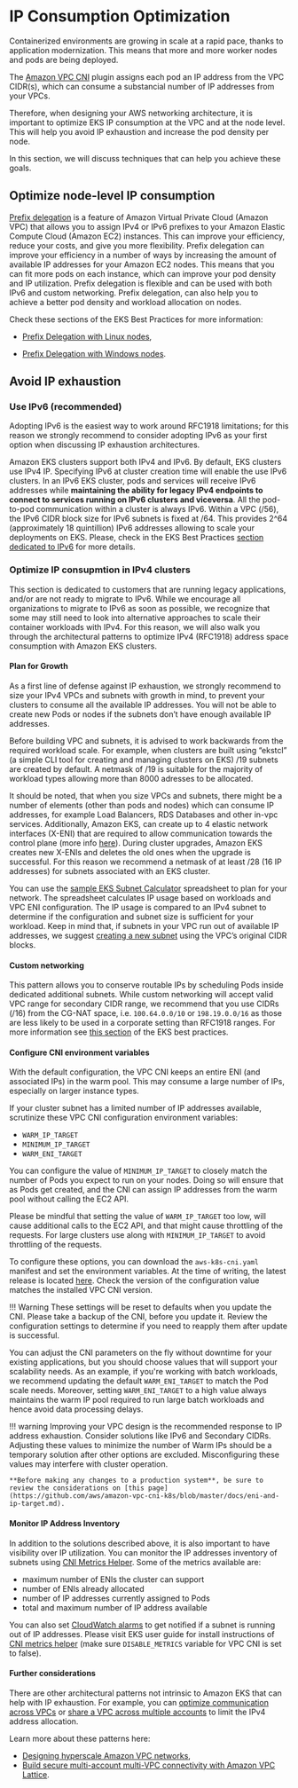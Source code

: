 # IP Consumption Optimization

Containerized environments are growing in scale at a rapid pace, thanks to application modernization. This means that more and more worker nodes and pods are being deployed.

The [Amazon VPC CNI](../vpc-cni/) plugin assigns each pod an IP address from the VPC CIDR(s), which can consume a substancial number of IP addresses from your VPCs.

Therefore, when designing your AWS networking architecture, it is important to optimize EKS IP consumption at the VPC and at the node level. This will help you avoid IP exhaustion and increase the pod density per node.

In this section, we will discuss techniques that can help you achieve these goals.


## Optimize node-level IP consumption

[Prefix delegation](https://docs.aws.amazon.com/eks/latest/userguide/cni-increase-ip-addresses.html) is a feature of Amazon Virtual Private Cloud (Amazon VPC) that allows you to assign IPv4 or IPv6 prefixes to your Amazon Elastic Compute Cloud (Amazon EC2) instances. This can improve your efficiency, reduce your costs, and give you more flexibility. Prefix delegation can improve your efficiency in a number of ways by increasing the amount of available IP addresses for your Amazon EC2 nodes. This means that you can fit more pods on each instance, which can improve your pod density and IP utilization. Prefix delegation is flexible and can be used with both IPv6 and custom networking. Prefix delegation, can also help you to achieve a better pod density and workload allocation on nodes. 

Check these sections of the EKS Best Practices for more information:

* [Prefix Delegation with Linux nodes](../prefix-mode/index_linux/),

* [Prefix Delegation with Windows nodes](../prefix-mode/index_windows/). 

## Avoid IP exhaustion

### Use IPv6 (recommended)

Adopting IPv6 is the easiest way to work around RFC1918 limitations; for this reason we strongly recommend to consider adopting IPv6 as your first option when discussing IP exhaustion architectures. 

Amazon EKS clusters support both IPv4 and IPv6. By default, EKS clusters use IPv4 IP. Specifying IPv6 at cluster creation time will enable the use IPv6 clusters. In an IPv6 EKS cluster, pods and services will receive IPv6 addresses while **maintaining the ability for legacy IPv4 endpoints to connect to services running on IPv6 clusters and viceversa**. All the pod-to-pod communication within a cluster is always IPv6. Within a VPC (/56), the IPv6 CIDR block size for IPv6 subnets is fixed at /64. This provides 2^64 (approximately 18 quintillion) IPv6 addresses allowing to scale your deployments on EKS. Please, check in the EKS Best Practices [section dedicated to IPv6](../ipv6/) for more details.

### Optimize IP consupmtion in IPv4 clusters

This section is dedicated to customers that are running legacy applications, and/or are not ready to migrate to IPv6. While we encourage all organizations to migrate to IPv6 as soon as possible, we recognize that some may still need to look into alternative approaches to scale their container workloads with IPv4. For this reason, we will also walk you through the architectural patterns to optimize IPv4 (RFC1918) address space consumption with Amazon EKS clusters.

#### Plan for Growth

As a first line of defense against IP exhaustion, we strongly recommend to size your IPv4 VPCs and subnets with growth in mind, to prevent your clusters to consume all the available IP addresses. You will not be able to create new Pods or nodes if the subnets don’t have enough available IP addresses. 

Before building VPC and subnets, it is advised to work backwards from the required workload scale. For example, when clusters are built using “ekstcl” (a simple CLI tool for creating and managing clusters on EKS) /19 subnets are created by default. A netmask of /19 is suitable for the majority of workload types allowing more than 8000 adresses to be allocated.

It should be noted, that when you size VPCs and subnets, there might be a number of elements (other than pods and nodes) which can consume IP addresses, for example Load Balancers, RDS Databases and other in-vpc services. 
Additionally, Amazon EKS, can create up to 4 elastic network interfaces (X-ENI) that are required to allow communication towards the control plane (more info [here](../subnets/)). During cluster upgrades, Amazon EKS creates new X-ENIs and deletes the old ones when the upgrade is successful. For this reason we recommend a netmask of at least /28 (16 IP addresses) for subnets associated with an EKS cluster.

You can use the [sample EKS Subnet Calculator](../subnet-calc/subnet-calc.xlsx) spreadsheet to plan for your network. The spreadsheet calculates IP usage based on workloads and VPC ENI configuration. The IP usage is compared to an IPv4 subnet to determine if the configuration and subnet size is sufficient for your workload. Keep in mind that, if subnets in your VPC run out of available IP addresses, we suggest [creating a new subnet](https://docs.aws.amazon.com/vpc/latest/userguide/working-with-subnets.html#create-subnets) using the VPC’s original CIDR blocks.

#### Custom networking 

This pattern allows you to conserve routable IPs by scheduling Pods inside dedicated additional subnets. 
While custom networking will accept valid VPC range for secondary CIDR range, we recommend that you use CIDRs (/16) from the CG-NAT space, i.e. `100.64.0.0/10` or `198.19.0.0/16` as those are less likely to be used in a corporate setting than RFC1918 ranges. For more information see [this section](../custom-networking/) of the EKS best practices.

#### Configure CNI environment variables

With the default configuration, the VPC CNI keeps an entire ENI (and associated IPs) in the warm pool. This may consume a large number of IPs, especially on larger instance types.

If your cluster subnet has a limited number of IP addresses available, scrutinize these VPC CNI configuration environment variables:

* `WARM_IP_TARGET`
* `MINIMUM_IP_TARGET`
* `WARM_ENI_TARGET`

You can configure the value of `MINIMUM_IP_TARGET` to closely match the number of Pods you expect to run on your nodes. Doing so will ensure that as Pods get created, and the CNI can assign IP addresses from the warm pool without calling the EC2 API.

Please be mindful that setting the value of `WARM_IP_TARGET` too low, will cause additional calls to the EC2 API, and that might cause throttling of the requests. For large clusters use along with `MINIMUM_IP_TARGET` to avoid throttling of the requests.

To configure these options, you can download the `aws-k8s-cni.yaml` manifest and set the environment variables. At the time of writing, the latest release is located [here](https://github.com/aws/amazon-vpc-cni-k8s/blob/master/config/master/aws-k8s-cni.yaml). Check the version of the configuration value matches the installed VPC CNI version.

!!! Warning
    These settings will be reset to defaults when you update the CNI. Please take a backup of the CNI, before you update it. Review the configuration settings to determine if you need to reapply them after update is successful.

You can adjust the CNI parameters on the fly without downtime for your existing applications, but you should choose values that will support your scalability needs. As an example, if you're working with batch workloads, we recommend updating the default `WARM_ENI_TARGET` to match the Pod scale needs. Moreover, setting `WARM_ENI_TARGET` to a high value always maintains the warm IP pool required to run large batch workloads and hence avoid data processing delays. 

!!! warning
    Improving your VPC design is the recommended response to IP address exhaustion. Consider solutions like IPv6 and Secondary CIDRs. Adjusting these values to minimize the number of Warm IPs should be a temporary solution after other options are excluded. Misconfiguring these values may interfere with cluster operation. 

    **Before making any changes to a production system**, be sure to review the considerations on [this page](https://github.com/aws/amazon-vpc-cni-k8s/blob/master/docs/eni-and-ip-target.md).

#### Monitor IP Address Inventory

In addition to the solutions described above, it is also important to have visibility over IP utilization. You can monitor the IP addresses inventory of subnets using [CNI Metrics Helper](https://docs.aws.amazon.com/eks/latest/userguide/cni-metrics-helper.html). Some of the metrics available are:

* maximum number of ENIs the cluster can support
* number of ENIs already allocated
* number of IP addresses currently assigned to Pods
* total and maximum number of IP address available

You can also set [CloudWatch alarms](https://docs.aws.amazon.com/AmazonCloudWatch/latest/monitoring/AlarmThatSendsEmail.html) to get notified if a subnet is running out of IP addresses. Please visit EKS user guide for install instructions of [CNI metrics helper](https://docs.aws.amazon.com/eks/latest/userguide/cni-metrics-helper.html) (make sure `DISABLE_METRICS` variable for VPC CNI is set to false).

#### Further considerations

There are other architectural patterns not intrinsic to Amazon EKS that can help with IP exhaustion. For example, you can [optimize communication across VPCs](../subnets/#communication-across-vpcs) or [share a VPC across multiple accounts](../subnets/#sharing-vpc-across-multiple-accounts) to limit the IPv4 address allocation. 

Learn more about these patterns here:

* [Designing hyperscale Amazon VPC networks](https://aws.amazon.com/blogs/networking-and-content-delivery/designing-hyperscale-amazon-vpc-networks/),
* [Build secure multi-account multi-VPC connectivity with Amazon VPC Lattice](https://aws.amazon.com/blogs/networking-and-content-delivery/build-secure-multi-account-multi-vpc-connectivity-for-your-applications-with-amazon-vpc-lattice/).






